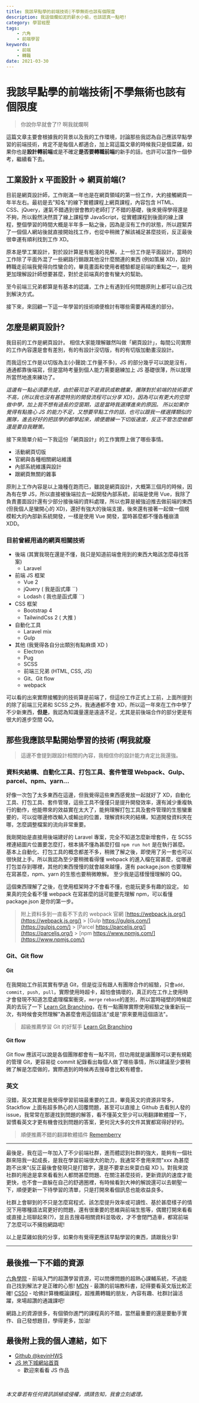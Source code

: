```yaml
---
title: 我該早點學的前端技術|不學無術也該有個限度
description: 我這個爛如泥的薪水小偷，也該認真一點吧!
category: 學習經歷
tags:
    - 六角
    - 前端學習
keywords:
    - 前端
    - 轉職
date: 2021-03-30
---
```


# 我該早點學的前端技術|不學無術也該有個限度

> 你說你早就會了!? 啊我就爛啊

這篇文章主要會根據我的背景以及我的工作環境，討論那些我認為自己應該早點學習的前端技術，肯定不是每個人都適合，加上寫這篇文章的時候我只是個菜雞，如果你也是**設計轉前端**或是不確定**是否要轉職前端**的新手的話，也許可以當作一個參考，繼續看下去。

## 工業設計 x 平面設計 => 網頁前端(?

目前是網頁設計師，工作剛滿一年也是在網頁領域的第一份工作，大約接觸網頁一年半左右。最初是去"知名"的線下實體課程上網頁課程，內容包含 HTML、CSS、jQuery，運氣不錯遇到很會教的老師打了不錯的基礎，後來覺得學得還是不夠，所以毅然決然買了線上課程學 JavaScript，從實體課程到後面的線上課程，整個學習的時間大概是半年多一點之後，因為是沒有工作的狀態，所以趕緊弄了一個個人網站後就直接開始找工作，也從中稍微了解該補足甚麼技術，反正最後很幸運有順利找到工作 XD。

原本是學工業設計，對於設計算是有粗淺的見解，上一份工作是平面設計，當時的工作除了平面外混了一些網路行銷跟其他沒什麼關連的東西 (例如策展 XD)，設計轉職走前端我覺得向性蠻合的，畢竟畫面和使用者體驗都是前端的重點之一，能夠更加理解設計師想要甚麼，對於走前端真的會有蠻大的幫助。

至今前端三兄弟都算是有基本的認識，工作上有遇到任何問題原則上都可以自己找到解決方式。

接下來，來回顧一下這一年學習的技術順便檢討有哪些需要再精進的部分。

## 怎麼是網頁設計?

我目前的工作是網頁設計。
相信大家能理解雖然叫做「網頁設計」，每間公司實際的工作內容還是會有差別，有的有設計沒切版，有的有切版加動畫沒設計。

而我這份工作是以切版為主(小聲說:工作量不多)，JS 的部分幾乎可以說是沒有，通通都靠後端寫，但是當時考量到個人能力需要磨練加上 JS 基礎很薄，所以就理所當然地進來練功了。

_這邊有一點必須要先提，由於蔽司並不是資訊或軟體業，團隊對於前端的技術要求不高，(所以我也沒有甚麼特別的開發流程可以分享 XD)，因為可以有更大的空間做中學，加上我不想有過長的空窗期，這是當時我選擇進來的原因。
所以如果你覺得有點擔心 JS 的能力不足，又想要早點工作的話，也可以跟我一樣選擇類似的團隊，進去好好的把該學的都學起來，順便磨練一下切版速度，反正不管怎麼做都還是要自我鞭策。_

接下來簡單介紹一下我這份「網頁設計」的工作實際上做了哪些事情。

-   活動網頁切版
-   官網與各種相關網站維護
-   內部系統維護與設計
-   跟網頁無關的雜事

原則上工作內容是以上幾種在跑而已，雖說是網頁設計，大概第三個月的時候，因為有在學 JS，所以直接被後端拉去一起開發內部系統，前端是使用 Vue，我除了負責畫面設計還有少部分接後端的資料處理，所以也算是被強迫推去做前端的東西 (但我個人是蠻開心的 XD)，還好有強大的後端支援，後來還有接著一起做一個規模較大的內部新系統開發，一樣是使用 Vue 開發，當時甚麼都不懂各種崩潰 XDD。

### 目前曾經用過的網頁相關技術

-   後端 (其實我現在還是不懂，我只是知道前端會用到的東西大略該怎麼尋找答案)
    -   Laravel
-   前端 JS 框架
    -   Vue 2
    -   jQuery ( 我是函式庫 ˋˊ)
    -   Lodash ( 我也是函式庫 ˋˊ)
-   CSS 框架
    -   Bootstrap 4
    -   TailwindCss 2 ( 大推 )
-   自動化工具
    -   Laravel mix
    -   Gulp
-   其他 (我覺得各自分出類別有點麻煩 XD )
    -   Electron
    -   Pug
    -   SCSS
    -   前端三兄弟 (HTML, CSS, JS)
    -   Git、Git flow
    -   webpack

可以看的出來實際接觸到的技術算是前端了，但這份工作正式上工前，上面所提到的除了前端三兄弟和 SCSS 之外，我通通都不會 XD，所以這一年來在工作中學了不少新東西，**但是**，我認為知識量還是遠遠不足，尤其是前後端合作的部分更是有很大的進步空間 QQ。

## 那些我應該早點開始學習的技術 (啊我就廢

> 這邊不會提到跟設計相關的內容，我相信你的設計能力肯定比我還強。

### 資料夾結構、自動化工具、打包工具、套件管理 Webpack、Gulp、parcel、npm、yarn...

好像一次包了太多東西在這邊，但我覺得這些東西感覺放一起就好了 XD，自動化工具、打包工具、套件管理，這些工具不僅僅只是提升開發效率，還有減少重複執行的動作，他能帶來的效益實在太大了，能夠理解打包工具及套件管理的生態蠻重要的，可以從哪邊修改輸入或輸出的位置，理解資料夾的結構，知道開發資料夾在哪，怎麼調整檔案的流向非常重要。

我剛開始是直接用後端建好的 Laravel 專案，完全不知道怎麼新增套件，在 SCSS 裡連結圖片位置要怎麼打，根本搞不懂為甚麼打個 `npm run hot` 是在執行甚麼。
基本上自動化、打包工具的概念都差不多，稍微了解之後，即使用了另一套也可以很快就上手。所以我認為至少要稍微看得懂 webpack 的進入檔在寫甚麼，從哪邊打包並存到哪裡，其他的東西慢慢的就會越來越懂，還有 package.json 也要理解在寫甚麼，npm、yarn 的生態也要稍微瞭解。
至少我是這樣慢慢理解的 QQ。

這個東西理解了之後，在使用框架時才不會看不懂，也能玩更多有趣的設定。
如果真的完全看不懂 webpack 在寫甚麼的話可能要先理解 npm，可以看懂 package.json 是你的第一步。

> 附上資料多到一直看不下去的 webpack 官網 [https://webpack.js.org/](https://webpack.js.org/) > [Gulp https://gulpjs.com/](https://gulpjs.com/) > [Parcel https://parceljs.org/](https://parceljs.org/) > [npm https://www.npmjs.com/](https://www.npmjs.com/)

### Git、Git flow

#### Git

在我開始工作前其實有學過 Git，但是從沒有跟人有團隊合作的經驗，只會`add, commit, push, pull`，實際使用時超卡，超怕會搞壞的，真正的在工作上使用時才會發現不知道怎麼處理檔案衝突，`merge` `rebase`的差別，所以當時碰壁的時候認真的去玩了一下 [Learn Git Branching](https://learngitbranching.js.org/?locale=zh_TW)，在有一點團隊實際使用經驗之後重新玩一次，有時候會突然理解"為甚麼會用這個語法"或是"原來要用這個語法"。

> 超級推薦學習 Git 的好幫手 [Learn Git Branching](https://learngitbranching.js.org/?locale=zh_TW)

#### Git flow

Git flow 應該可以說是各個團隊都會有一點不同，但功用就是讓團隊可以更有規範的管理 Git，更容易從 commit 紀錄看出每個人做了哪些事情，所以建議至少要稍微了解是怎麼做的，實際遇到的時候再去搜尋會比較有體會。

### 英文

沒錯，英文其實是我覺得學習前端最重要的工具，畢竟英文的資源非常多，Stackflow 上面有超多熱心的人回覆問題，甚至可以直接上 Github 去看別人發的 issue，我常常在那邊找到問題的解答，看不懂英文至少可以用翻譯軟體撐一下，習慣看英文才更有機會找到問題的答案，更何況大多的文件其實都寫得好好的。

> 順便推薦不錯的翻譯軟體插件 [Rememberry](https://chrome.google.com/webstore/detail/rememberry-translate-and/dipiagiiohfljcicegpgffpbnjmgjcnf)

---

最後是，我在這一年加入了不少前端社群，進而體認到社群的強大，能夠有一個社群來陪我一起成長，是我在學習前端很大的助力，我通常不會用來問"xxx 為甚麼跑不出來"(反正最後會發現只是打錯字，還是不要拿出來耍白癡 XD )。對我來說社群的用途是拿來看看別人都問甚麼問題、在關注甚麼技術，更新資訊的速度才能更快，也不會一直躲在自己的舒適圈裡，有時候看到大神的解說還可以去朝聖一下，順便更新一下待學習的清單，只是打開來看個訊息也能收益良多。

社群上會聊到的不只是怎麼寫程式、該怎麼提升效率或可讀性、基於甚麼樣子的情況下用哪種語法寫更好的問題，還有很重要的思維與前端生態等，偶爾打開來看看或直接上班聊起來(?)，並且去搜尋相關資料並吸收，才不會閉門造車，都寫前端了怎麼可以不擁抱網路呢!

以上是菜雞如我的分享，如果你有覺得更應該早點學習的東西，請跟我分享!

---

## 最後推一下不錯的資源

[六角學院](https://www.hexschool.com/) - 前端入門的超讚學習資源，可以問爆問題的超熱心課輔系統，不過能自己找到解法才是正確的心態!
[MDN](https://developer.mozilla.org/zh-TW/) - 最讚的前端教科書，記得要看英文版比較正確!
[CS50](https://www.edx.org/course/introduction-computer-science-harvardx-cs50x) - 哈佛計算機概論課程，超推薦轉職的朋友，內容有趣、社群討論活躍，來場超讚的通識課吧!

網路上的資源很多，有個領你進門的課程真的不錯，當然最重要的還是要動手實作、自己發想題目，學得更多，加油!

## 最後附上我的個人連結，如下

-   [Github @kevinHWS](https://github.com/kevinshu1995)
-   [JS 地下城網站首頁](https://kevinshu1995.github.io/hex_jsDungeon/)
    -   歡迎來看看 JS 作品

<br>

_本文章若有任何資訊誤植或侵權，煩請告知，我會立刻處理。_
